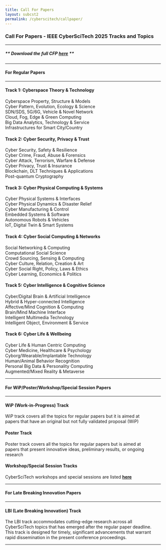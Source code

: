 ```yaml
---
title: Call For Papers
layout: subcst2
permalink: /cyberscitech/callpaper/
---
```



<h3>Call For Papers - IEEE CyberSciTech 2025 Tracks and Topics</h3>
<hr/>

<h5> ** Download the full <b>CFP <a href="http://cyber-science.org/2025/assets/files/CyberSciTech2025_CFP.pdf" target=_new>here</a></b> ** </h5> 

<hr/>
<h4 style="font-weight: bold">For Regular Papers<h4>
<hr/>

<h4>Track 1: Cyberspace Theory & Technology</h4>
Cyberspace Property, Structure & Models
<br/>Cyber Pattern, Evolution, Ecology & Science
<br/>SDN/SDS, 5G/6G, Vehicle & Novel Network
<br/>Cloud, Fog, Edge & Green Computing
<br/>Big Data Analytics, Technology & Service
<br/>Infrastructures for Smart City/Country	

<h4>Track 2: Cyber Security, Privacy & Trust</h4>
Cyber Security, Safety & Resilience
<br/>Cyber Crime, Fraud, Abuse & Forensics
<br/>Cyber Attack, Terrorism, Warfare & Defense
<br/>Cyber Privacy, Trust & Insurance
<br/>Blockchain, DLT Techniques & Applications
<br/>Post-quantum Cryptography

<h4>Track 3: Cyber Physical Computing & Systems</h4>
Cyber Physical Systems & Interfaces
<br/>Cyber Physical Dynamics & Disaster Relief
<br/>Cyber Manufacturing & Control
<br/>Embedded Systems & Software
<br/>Autonomous Robots & Vehicles
<br/>IoT, Digital Twin & Smart Systems	

<h4>Track 4: Cyber Social Computing & Networks</h4>
Social Networking & Computing
<br/>Computational Social Science
<br/>Crowd Sourcing, Sensing & Computing
<br/>Cyber Culture, Relation, Creation & Art
<br/>Cyber Social Right, Policy, Laws & Ethics
<br/>Cyber Learning, Economics & Politics

<h4>Track 5: Cyber Intelligence & Cognitive Science</h4>
Cyber/Digital Brain & Artificial Intelligence
<br/>Hybrid & Hyper-connected Intelligence
<br/>Affective/Mind Cognition & Computing
<br/>Brain/Mind Machine Interface
<br/>Intelligent Multimedia Technology
<br/>Intelligent Object, Environment & Service

<h4>Track 6: Cyber Life & Wellbeing</h4>
Cyber Life & Human Centric Computing 
<br/>Cyber Medicine, Healthcare & Psychology
<br/>Cyborg/Wearable/Implantable Technology
<br/>Human/Animal Behavior Recognition
<br/>Personal Big Data & Personality Computing
<br/>Augmented/Mixed Reality & Metaverse

<hr/>
<h4 style="font-weight: bold">For WiP/Poster/Workshop/Special Session Papers<h4>
<hr/>

<h4>WiP (Work-in-Progress) Track</h4>
WiP track covers all the topics for regular papers but it is aimed at  
<br/>papers that have an original but not fully validated proposal (WiP)

<h4>Poster Track</h4>
Poster track covers all the topics for regular papers but is aimed at  
<br/>papers that present innovative ideas, preliminary results, or ongoing research

<h4>Workshop/Special Session Tracks</h4>
CyberSciTech workshops and special sessions are listed <a href="/2025/cyberscitech/acceptworkshops/"><b>here</b></a>

<hr/>
<h4 style="font-weight: bold">For Late Breaking Innovation Papers<h4>
<hr/>
<h4>LBI (Late Breaking Innovation) Track</h4>
The LBI track accommodates cutting-edge research across all<br/>
CyberSciTech topics that has emerged after the regular paper deadline.<br/>
This track is designed for timely, significant advancements that warrant<br/>
rapid dissemination in the present conference proceedings.
<hr/>